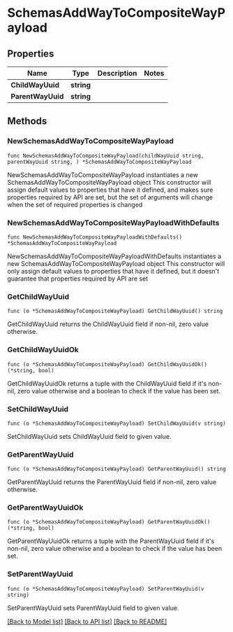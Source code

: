 # SchemasAddWayToCompositeWayPayload

## Properties

Name | Type | Description | Notes
------------ | ------------- | ------------- | -------------
**ChildWayUuid** | **string** |  | 
**ParentWayUuid** | **string** |  | 

## Methods

### NewSchemasAddWayToCompositeWayPayload

`func NewSchemasAddWayToCompositeWayPayload(childWayUuid string, parentWayUuid string, ) *SchemasAddWayToCompositeWayPayload`

NewSchemasAddWayToCompositeWayPayload instantiates a new SchemasAddWayToCompositeWayPayload object
This constructor will assign default values to properties that have it defined,
and makes sure properties required by API are set, but the set of arguments
will change when the set of required properties is changed

### NewSchemasAddWayToCompositeWayPayloadWithDefaults

`func NewSchemasAddWayToCompositeWayPayloadWithDefaults() *SchemasAddWayToCompositeWayPayload`

NewSchemasAddWayToCompositeWayPayloadWithDefaults instantiates a new SchemasAddWayToCompositeWayPayload object
This constructor will only assign default values to properties that have it defined,
but it doesn't guarantee that properties required by API are set

### GetChildWayUuid

`func (o *SchemasAddWayToCompositeWayPayload) GetChildWayUuid() string`

GetChildWayUuid returns the ChildWayUuid field if non-nil, zero value otherwise.

### GetChildWayUuidOk

`func (o *SchemasAddWayToCompositeWayPayload) GetChildWayUuidOk() (*string, bool)`

GetChildWayUuidOk returns a tuple with the ChildWayUuid field if it's non-nil, zero value otherwise
and a boolean to check if the value has been set.

### SetChildWayUuid

`func (o *SchemasAddWayToCompositeWayPayload) SetChildWayUuid(v string)`

SetChildWayUuid sets ChildWayUuid field to given value.


### GetParentWayUuid

`func (o *SchemasAddWayToCompositeWayPayload) GetParentWayUuid() string`

GetParentWayUuid returns the ParentWayUuid field if non-nil, zero value otherwise.

### GetParentWayUuidOk

`func (o *SchemasAddWayToCompositeWayPayload) GetParentWayUuidOk() (*string, bool)`

GetParentWayUuidOk returns a tuple with the ParentWayUuid field if it's non-nil, zero value otherwise
and a boolean to check if the value has been set.

### SetParentWayUuid

`func (o *SchemasAddWayToCompositeWayPayload) SetParentWayUuid(v string)`

SetParentWayUuid sets ParentWayUuid field to given value.



[[Back to Model list]](../README.md#documentation-for-models) [[Back to API list]](../README.md#documentation-for-api-endpoints) [[Back to README]](../README.md)


